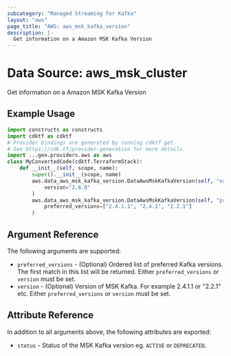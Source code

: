 ```yaml
---
subcategory: "Managed Streaming for Kafka"
layout: "aws"
page_title: "AWS: aws_msk_kafka_version"
description: |-
  Get information on a Amazon MSK Kafka Version
---
```


# Data Source: aws_msk_cluster

Get information on a Amazon MSK Kafka Version

## Example Usage

```python
import constructs as constructs
import cdktf as cdktf
# Provider bindings are generated by running cdktf get.
# See https://cdk.tf/provider-generation for more details.
import ...gen.providers.aws as aws
class MyConvertedCode(cdktf.TerraformStack):
    def __init__(self, scope, name):
        super().__init__(scope, name)
        aws.data_aws_msk_kafka_version.DataAwsMskKafkaVersion(self, "example",
            version="2.8.0"
        )
        aws.data_aws_msk_kafka_version.DataAwsMskKafkaVersion(self, "preferred",
            preferred_versions=["2.4.1.1", "2.4.1", "2.2.1"]
        )
```

## Argument Reference

The following arguments are supported:

* `preferred_versions` - (Optional) Ordered list of preferred Kafka versions. The first match in this list will be returned. Either `preferred_versions` or `version` must be set.
* `version` - (Optional) Version of MSK Kafka. For example 2.4.1.1 or "2.2.1" etc. Either `preferred_versions` or `version` must be set.

## Attribute Reference

In addition to all arguments above, the following attributes are exported:

* `status` - Status of the MSK Kafka version eg. `ACTIVE` or `DEPRECATED`.

<!-- cache-key: cdktf-0.17.0-pre.15 input-9f0c5b96d0ae5d743feb07e5e8d33ea2c6dffb14a79461d15774e94f9e939196 -->
